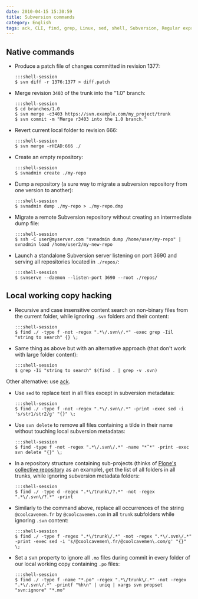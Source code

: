 ```yaml
---
date: 2010-04-15 15:30:59
title: Subversion commands
category: English
tags: ack, CLI, find, grep, Linux, sed, shell, Subversion, Regular expression
---
```


## Native commands

  * Produce a patch file of changes committed in revision 1377:

        :::shell-session
        $ svn diff -r 1376:1377 > diff.patch

  * Merge revision `3403` of the trunk into the "1.0" branch:

        :::shell-session
        $ cd branches/1.0
        $ svn merge -c3403 https://svn.example.com/my_project/trunk
        $ svn commit -m "Merge r3403 into the 1.0 branch."

  * Revert current local folder to revision 666:

        :::shell-session
        $ svn merge -rHEAD:666 ./

  * Create an empty repository:

        :::shell-session
        $ svnadmin create ./my-repo

  * Dump a repository (a sure way to migrate a subversion repository from one version to another):

        :::shell-session
        $ svnadmin dump ./my-repo > ./my-repo.dmp

  * Migrate a remote Subversion repository without creating an intermediate dump file:

        :::shell-session
        $ ssh -C user@myserver.com "svnadmin dump /home/user/my-repo" | svnadmin load /home/user2/my-new-repo

  * Launch a standalone Subversion server listening on port 3690 and serving all repositories located in `./repos/`:

        :::shell-session
        $ svnserve --daemon --listen-port 3690 --root ./repos/

## Local working copy hacking

  * Recursive and case insensitive content search on non-binary files from the current folder, while ignoring `.svn` folders and their content:

        :::shell-session
        $ find ./ -type f -not -regex ".*\/.svn\/.*" -exec grep -Iil "string to search" {} \;

  * Same thing as above but with an alternative approach (that don't work with large folder content):

        :::shell-session
        $ grep -Ii "string to search" $(find . | grep -v .svn)

  Other alternative: use [ack](https://petdance.com/ack/).

  * Use `sed` to replace text in all files except in subversion metadatas:

        :::shell-session
        $ find ./ -type f -not -regex ".*\/.svn\/.*" -print -exec sed -i 's/str1/str2/g' "{}" \;

  * Use `svn delete` to remove all files containing a tilde in their name without touching local subversion metadatas:

        :::shell-session
        $ find -type f -not -regex ".*\/.svn\/.*" -name "*˜*" -print -exec svn delete "{}" \;

  * In a repository structure containing sub-projects (thinks of [Plone's collective repository](https://svn.plone.org/svn/collective/) as an example), get the list of all folders in all trunks, while ignoring subversion metadata folders:

        :::shell-session
        $ find ./ -type d -regex ".*\/trunk\/?.*" -not -regex ".*\/.svn\/?.*" -print

  * Similarly to the command above, replace all occurrences of the string `@coolcavemen.fr` by `@coolcavemen.com` in all `trunk` subfolders while ignoring `.svn` content:

        :::shell-session
        $ find ./ -type f -regex ".*\/trunk\/.*" -not -regex ".*\/.svn\/.*" -print -exec sed -i 's/@coolcavemen\.fr/@coolcavemen\.com/g' "{}" \;

  * Set a svn property to ignore all `.mo` files during commit in every folder of our local working copy containing `.po` files:

        :::shell-session
        $ find ./ -type f -name "*.po" -regex ".*\/trunk\/.*" -not -regex ".*\/.svn\/.*" -printf "%h\n" | uniq | xargs svn propset "svn:ignore" "*.mo"


